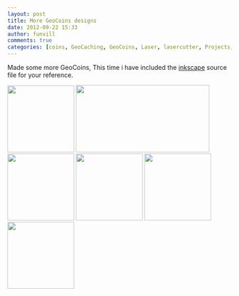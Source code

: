 ```yaml
---
layout: post
title: More GeoCoins designs
date: 2012-09-22 15:33
author: funvill
comments: true
categories: [coins, GeoCaching, GeoCoins, Laser, lasercutter, Projects, projects, VHS, Wood]
---
```

Made some more GeoCoins, This time i have included the <a href="http://inkscape.org/">inkscape</a> source file for your reference.

<img class=" size-thumbnail wp-image-2872" title="2012-09-22 16.14.52" src="http://blog.abluestar.com/public/uploads/2012/09/2012-09-22-16.14.52-150x150.jpg" alt="" width="150" height="150" /> <img class=" size-medium wp-image-2873" title="gc51-58" src="http://blog.abluestar.com/public/uploads/2012/09/gc51-58-300x151.png" alt="" width="300" height="151" /> <img class=" size-thumbnail wp-image-2867" title="2012-09-21 22.58.55" src="http://blog.abluestar.com/public/uploads/2012/09/2012-09-21-22.58.55-150x150.jpg" alt="" width="150" height="150" /> <a href="http://blog.abluestar.com/public/uploads/2012/09/2012-09-21-22.59.05.jpg"><img class=" size-thumbnail wp-image-2868" title="2012-09-21 22.59.05" src="http://blog.abluestar.com/public/uploads/2012/09/2012-09-21-22.59.05-150x150.jpg" alt="" width="150" height="150" /></a> <a href="http://blog.abluestar.com/public/uploads/2012/09/2012-09-21-22.59.12.jpg"><img class=" size-thumbnail wp-image-2869" title="2012-09-21 22.59.12" src="http://blog.abluestar.com/public/uploads/2012/09/2012-09-21-22.59.12-150x150.jpg" alt="" width="150" height="150" /></a> <a href="http://blog.abluestar.com/public/uploads/2012/09/2012-09-21-22.59.49.jpg"><img class=" size-thumbnail wp-image-2870" title="2012-09-21 22.59.49" src="http://blog.abluestar.com/public/uploads/2012/09/2012-09-21-22.59.49-150x150.jpg" alt="" width="150" height="150" /></a>

